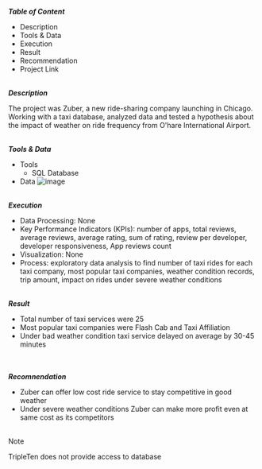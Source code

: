 
***Table of Content***<br>

* Description
* Tools & Data
* Execution
* Result
* Recommendation
* Project Link  

\
***Description***<br>

The project was Zuber, a new ride-sharing company launching in Chicago. Working with a taxi database, analyzed data and tested a hypothesis about the impact of weather on ride frequency from O'hare International Airport. 


\
***Tools & Data***<br>

* Tools
  * SQL Database
* Data
  ![image](https://github.com/user-attachments/assets/e53b5722-42f6-4110-af84-5af4272ea27b)
 
 

\
***Execution***<br>

* Data Processing: None 
* Key Performance Indicators (KPIs): number of apps, total reviews, average reviews, average rating, sum of rating, review per developer, developer responsiveness, App reviews count
* Visualization: None
* Process: exploratory data analysis to find number of taxi rides for each taxi company, most popular taxi companies, weather condition records, trip amount, impact on rides under severe weather conditions  

\
***Result***<br>

* Total number of taxi services were 25 
* Most popular taxi companies were Flash Cab and Taxi Affiliation
* Under bad weather condition taxi service delayed on average by 30-45 minutes<br><br>


\
***Recomnendation***<br>
* Zuber can offer low cost ride service to stay competitive in good weather
* Under severe weather conditions Zuber can make more profit even at same cost as its competitors<br><br> 

> [!Note]
> TripleTen does not provide access to database
